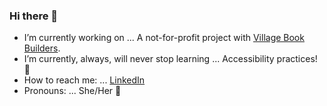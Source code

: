 ### Hi there 👋

- I’m currently working on ... A not-for-profit project with [Village Book Builders](https://villagebookbuilders.org/).
- I’m currently, always, will never stop learning ... Accessibility practices! :sparkling_heart: 
- How to reach me: ... [LinkedIn](https://www.linkedin.com/in/angelika-blackburn/)
- Pronouns: ... She/Her :dancer:
